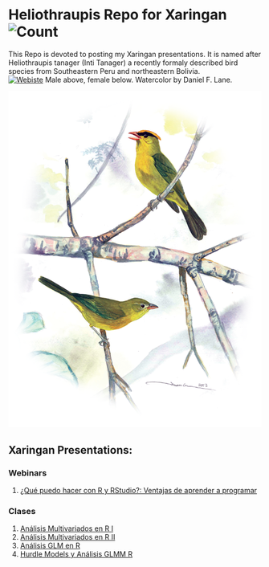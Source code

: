 # Heliothraupis Repo for Xaringan <img alt="Count" src="https://img.shields.io/github/watchers/irwingss/heliothraupis?style=social">
This Repo is devoted to posting my Xaringan presentations.
It is named after Heliothraupis tanager (Inti Tanager) a recently formaly described bird species from Southeastern Peru and northeastern Bolivia. 
<br><a href="https://academic.oup.com/auk/article/138/4/ukab059/6414067"><img alt="Webiste" src="https://img.shields.io/website?down_color=white&style=plastic&up_color=white&up_message=Paper%20available&url=https%3A%2F%2Facademic.oup.com%2Fauk%2Farticle%2F138%2F4%2Fukab059%2F6414067"></a> Male above, female below. Watercolor by Daniel F. Lane.


<center>
  <img src="https://raw.githubusercontent.com/irwingss/heliothraupis/main/heliothraupis.png" width="800"/>
</center>

## Xaringan Presentations:
### Webinars
1. [¿Qué puedo hacer con R y RStudio?: Ventajas de aprender a programar](https://irwingss.github.io/heliothraupis/wbnr62021/#1)

### Clases
1. [Análisis Multivariados en R I](https://irwingss.github.io/R-IIAP-UNAMAD/slide1/#1)
2. [Análisis Multivariados en R II](https://irwingss.github.io/R-IIAP-UNAMAD/slide2/#1)
3. [Análisis GLM en R](https://irwingss.github.io/R-IIAP-UNAMAD/slide3/#1)
4. [Hurdle Models y Análisis GLMM R](https://irwingss.github.io/R-IIAP-UNAMAD/slide4/#1)

